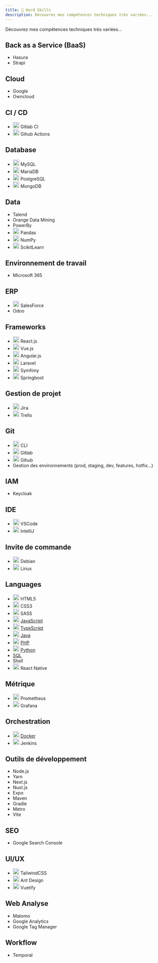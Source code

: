 ```yaml
---
title: 🔧 Hard Skills
description: Découvrez mes compétences techniques très variées...
---
```


Découvrez mes compétences techniques très variées...

## Back as a Service (BaaS)

-   Hasura
-   Strapi

## Cloud

-   Google
-   Owncloud

## CI / CD

-   <img src="https://cdn.jsdelivr.net/gh/devicons/devicon/icons/gitlab/gitlab-original.svg" width="20" /> Gitlab CI
-   <img src="https://cdn.jsdelivr.net/gh/devicons/devicon/icons/github/github-original.svg" width="20" /> Gihub Actions

## Database

-   <img src="https://cdn.jsdelivr.net/gh/devicons/devicon/icons/mysql/mysql-original.svg" width="20" /> MySQL
-   <img src="https://cdn.jsdelivr.net/gh/devicons/devicon/icons/mariadb/mariadb-original.svg" width="20" /> MariaDB
-   <img src="https://cdn.jsdelivr.net/gh/devicons/devicon/icons/postgresql/postgresql-original.svg" width="20" /> PostgreSQL
-   <img src="https://cdn.jsdelivr.net/gh/devicons/devicon/icons/mongodb/mongodb-original.svg" width="20" /> MongoDB

## Data

-   Talend
-   Orange Data Mining
-   PowerBy
-   <img src="https://cdn.jsdelivr.net/gh/devicons/devicon/icons/pandas/pandas-original.svg" width="20" /> Pandas
-   <img src="https://cdn.jsdelivr.net/gh/devicons/devicon/icons/numpy/numpy-original.svg" width="20" /> NumPy
-   <img src="https://cdn.jsdelivr.net/gh/devicons/devicon/icons/scikitlearn/scikitlearn-original.svg" width="20" /> ScikitLearn

## Environnement de travail

-   Microsoft 365

## ERP

-   <img src="https://cdn.jsdelivr.net/gh/devicons/devicon/icons/salesforce/salesforce-original.svg" width="20" /> SalesForce
-   Odoo

## Frameworks

-   <img src="https://cdn.jsdelivr.net/gh/devicons/devicon/icons/react/react-original.svg" width="20" /> React.js
-   <img src="https://cdn.jsdelivr.net/gh/devicons/devicon/icons/vuejs/vuejs-original.svg" width="20" /> Vue.js
-   <img src="https://cdn.jsdelivr.net/gh/devicons/devicon/icons/angular/angular-original.svg" width="20" /> Angular.js
-   <img src="https://cdn.jsdelivr.net/gh/devicons/devicon/icons/laravel/laravel-original.svg" width="20" /> Laravel
-   <img src="https://cdn.jsdelivr.net/gh/devicons/devicon/icons/symfony/symfony-original.svg" width="20" /> Symfony
-   <img src="https://cdn.jsdelivr.net/gh/devicons/devicon/icons/spring/spring-original.svg" width="20" /> Springboot

## Gestion de projet

-   <img src="https://cdn.jsdelivr.net/gh/devicons/devicon/icons/jira/jira-original.svg" width="20" /> Jira
-   <img src="https://cdn.jsdelivr.net/gh/devicons/devicon/icons/trello/trello-original.svg" width="20" /> Trello

## Git

-   <img src="https://cdn.jsdelivr.net/gh/devicons/devicon/icons/git/git-original.svg" width="20" /> CLI
-   <img src="https://cdn.jsdelivr.net/gh/devicons/devicon/icons/gitlab/gitlab-original.svg" width="20" /> Gitlab
-   <img src="https://cdn.jsdelivr.net/gh/devicons/devicon/icons/github/github-original.svg" width="20" /> Gihub
-   Gestion des environnements (prod, staging, dev, features, hotfix...)

## IAM

-   Keycloak

## IDE

-   <img src="https://cdn.jsdelivr.net/gh/devicons/devicon/icons/vscode/vscode-original.svg" width="20" /> VSCode
-   <img src="https://cdn.jsdelivr.net/gh/devicons/devicon/icons/intellij/intellij-original.svg" width="20" /> IntelliJ

## Invite de commande

-   <img src="https://cdn.jsdelivr.net/gh/devicons/devicon/icons/debian/debian-original.svg" width="20" /> Debian
-   <img src="https://cdn.jsdelivr.net/gh/devicons/devicon/icons/linux/linux-original.svg" width="20" /> Linux

## Languages

-   <img src="https://cdn.jsdelivr.net/gh/devicons/devicon/icons/html5/html5-original.svg" width="20" /> HTML5
-   <img src="https://cdn.jsdelivr.net/gh/devicons/devicon/icons/css3/css3-original.svg" width="20" /> CSS3
-   <img src="https://cdn.jsdelivr.net/gh/devicons/devicon/icons/sass/sass-original.svg" width="20" /> SASS
-   <img src="https://cdn.jsdelivr.net/gh/devicons/devicon/icons/javascript/javascript-original.svg" width="20" /> [JavaScript](../01-hard-skills/02-js-ts/index.md)
-   <img src="https://cdn.jsdelivr.net/gh/devicons/devicon/icons/typescript/typescript-original.svg" width="20" /> [TypeScript](../01-hard-skills/02-js-ts/index.md)
-   <img src="https://cdn.jsdelivr.net/gh/devicons/devicon/icons/java/java-original.svg" width="20" /> [Java](../01-hard-skills/03-java/index.md)
-   <img src="https://cdn.jsdelivr.net/gh/devicons/devicon/icons/php/php-original.svg" width="20" /> [PHP](../01-hard-skills/04-php/index.md)
-   <img src="https://cdn.jsdelivr.net/gh/devicons/devicon/icons/python/python-original.svg" width="20" /> [Python](../01-hard-skills/05-python/index.md)
-   [SQL](../01-hard-skills/06-sql/index.md)
-   Shell
-   <img src="https://cdn.jsdelivr.net/gh/devicons/devicon/icons/react/react-original.svg" width="20" /> React Native

## Métrique

-   <img src="https://cdn.jsdelivr.net/gh/devicons/devicon/icons/prometheus/prometheus-original.svg" width="20" /> Prometheus
-   <img src="https://cdn.jsdelivr.net/gh/devicons/devicon/icons/grafana/grafana-original.svg" width="20" /> Grafana

## Orchestration

-   <img src="https://cdn.jsdelivr.net/gh/devicons/devicon/icons/docker/docker-original.svg" width="20" /> [Docker](../01-hard-skills/01-docker/index.md)
-   <img src="https://cdn.jsdelivr.net/gh/devicons/devicon/icons/jenkins/jenkins-original.svg" width="20" /> Jenkins

## Outils de développement

-   Node.js
-   Yarn
-   Next.js
-   Nuxt.js
-   Expo
-   Maven
-   Gradle
-   Metro
-   Vite

## SEO

-   Google Search Console

## UI/UX

-   <img src="https://cdn.jsdelivr.net/gh/devicons/devicon/icons/tailwindcss/tailwindcss-original.svg" width="20" /> TailwindCSS
-   <img src="https://cdn.jsdelivr.net/gh/devicons/devicon/icons/antdesign/antdesign-original.svg" width="20" /> Ant Design
-   <img src="https://cdn.jsdelivr.net/gh/devicons/devicon/icons/vuetify/vuetify-original.svg" width="20" /> Vuetify

## Web Analyse

-   Matomo
-   Google Analytics
-   Google Tag Manager

## Workflow

-   Temporal
